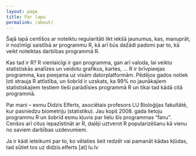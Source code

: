 ```yaml
---
layout: page
title: Par lapu
permalink: /about/
---
```


Šajā lapā centīšos ar noteiktu regularitāti likt iekšā jaunumus, kas, manuprāt, ir nozīmīgi saistībā ar programmu R, kā arī būs dažādi padomi par to, kā veikt noteiktas darbības programmā R.

Kas tad ir R? R vienlaicīgi ir gan programma, gan arī valoda, lai veiktu statistiskās analīzes un veidotu grafikus, kartes, … R ir brīvpieejas programma, kas pieejama uz visām datorplatformām. Pēdējos gados notiek ļoti strauja R attīstība, un šobrīd ir uzskats, ka 99% no jaunākajiem statistiskajiem testiem tieši parādīsies programmā R un tikai tad kādā citā programmā.

Par mani – esmu Didzis Elferts, asociētais profesors LU Bioloģijas fakultātē, kur pasniedzu biometriju (statistiku). Jau kopš 2008. gada lietoju programmu R un šobrīd esmu kļuvis par lielu šīs programmas “fanu”. Cenšos arī citus iepazīstināt ar R, daļēji uztverot R popularizēšanu kā vienu no saviem darbības uzdevumiem.

Ja ir kādi ieteikumi par to, ko vēlaties šeit redzēt vai pamanāt kādas kļūdas, tad sūtiet tos uz didzis.elferts [at] lu.lv